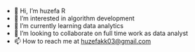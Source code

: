 - 👋 Hi, I’m huzefa R
- 👀 I’m interested in algorithm development
- 🌱 I’m currently learning data analytics
- 💞️ I’m looking to collaborate on full time work as data analyst
- 📫 How to reach me at huzefakk03@gmail.com

<!---
huzefakk/huzefakk is a ✨ special ✨ repository because its `README.md` (this file) appears on your GitHub profile.
You can click the Preview link to take a look at your changes.
--->
